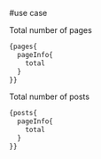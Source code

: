 #use case 

Total number of pages
```graphql
{pages{
  pageInfo{
    total
  }
}}

```




Total number of posts

```graphql 
{posts{
  pageInfo{
    total
  }
}}
